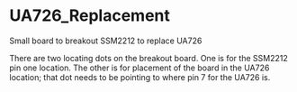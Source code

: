 # UA726_Replacement
Small board to breakout SSM2212 to replace UA726

There are two locating dots on the breakout board. One is for the SSM2212 pin one location. The other is for placement of the board in the UA726 location; that dot needs to be pointing to where pin 7 for the UA726 is.
